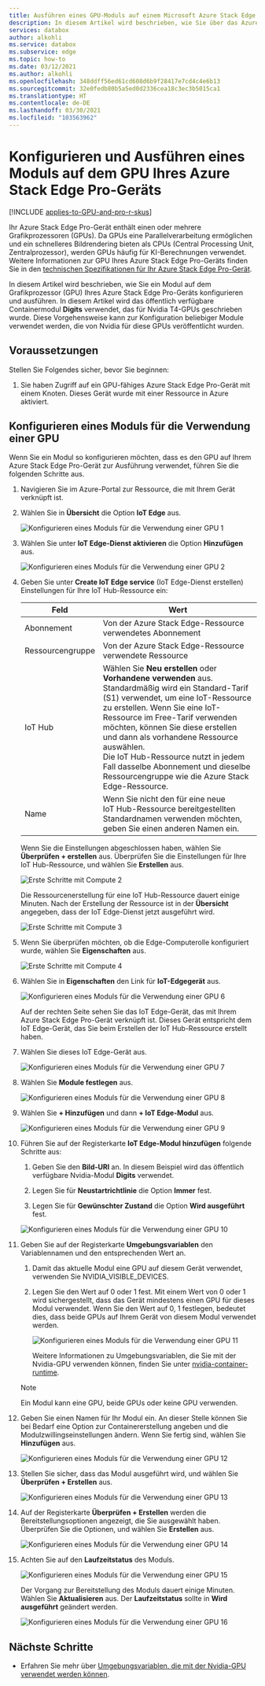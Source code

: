 ```yaml
---
title: Ausführen eines GPU-Moduls auf einem Microsoft Azure Stack Edge Pro-GPU-Gerät | Microsoft-Dokumentation
description: In diesem Artikel wird beschrieben, wie Sie über das Azure-Portal ein Modul auf dem Grafikprozessor (Graphics Processing Unit, GPU) Ihres Azure Stack Edge Pro-Geräts konfigurieren und ausführen.
services: databox
author: alkohli
ms.service: databox
ms.subservice: edge
ms.topic: how-to
ms.date: 03/12/2021
ms.author: alkohli
ms.openlocfilehash: 348ddff56ed61cd608d6b9f28417e7cd4c4e6b13
ms.sourcegitcommit: 32e0fedb80b5a5ed0d2336cea18c3ec3b5015ca1
ms.translationtype: HT
ms.contentlocale: de-DE
ms.lasthandoff: 03/30/2021
ms.locfileid: "103563962"
---
```

# <a name="configure-and-run-a-module-on-gpu-on-azure-stack-edge-pro-device"></a>Konfigurieren und Ausführen eines Moduls auf dem GPU Ihres Azure Stack Edge Pro-Geräts

[!INCLUDE [applies-to-GPU-and-pro-r-skus](../../includes/azure-stack-edge-applies-to-gpu-pro-r-sku.md)]

Ihr Azure Stack Edge Pro-Gerät enthält einen oder mehrere Grafikprozessoren (GPUs). Da GPUs eine Parallelverarbeitung ermöglichen und ein schnelleres Bildrendering bieten als CPUs (Central Processing Unit, Zentralprozessor), werden GPUs häufig für KI-Berechnungen verwendet. Weitere Informationen zur GPU Ihres Azure Stack Edge Pro-Geräts finden Sie in den [technischen Spezifikationen für Ihr Azure Stack Edge Pro-Gerät](azure-stack-edge-gpu-technical-specifications-compliance.md).

In diesem Artikel wird beschrieben, wie Sie ein Modul auf dem Grafikprozessor (GPU) Ihres Azure Stack Edge Pro-Geräts konfigurieren und ausführen. In diesem Artikel wird das öffentlich verfügbare Containermodul **Digits** verwendet, das für Nvidia T4-GPUs geschrieben wurde. Diese Vorgehensweise kann zur Konfiguration beliebiger Module verwendet werden, die von Nvidia für diese GPUs veröffentlicht wurden.


## <a name="prerequisites"></a>Voraussetzungen

Stellen Sie Folgendes sicher, bevor Sie beginnen:

1. Sie haben Zugriff auf ein GPU-fähiges Azure Stack Edge Pro-Gerät mit einem Knoten. Dieses Gerät wurde mit einer Ressource in Azure aktiviert.  

## <a name="configure-module-to-use-gpu"></a>Konfigurieren eines Moduls für die Verwendung einer GPU

Wenn Sie ein Modul so konfigurieren möchten, dass es den GPU auf Ihrem Azure Stack Edge Pro-Gerät zur Ausführung verwendet,<!--Can it be simplified? "To configure a module to be run by the GPU on your Azure Stack Edge Pro device,"?--> führen Sie die folgenden Schritte aus.

1. Navigieren Sie im Azure-Portal zur Ressource, die mit Ihrem Gerät verknüpft ist.

2. Wählen Sie in **Übersicht** die Option **IoT Edge** aus.

    ![Konfigurieren eines Moduls für die Verwendung einer GPU 1](media/azure-stack-edge-gpu-configure-gpu-modules/configure-compute-1.png)

3. Wählen Sie unter **IoT Edge-Dienst aktivieren** die Option **Hinzufügen** aus.

   ![Konfigurieren eines Moduls für die Verwendung einer GPU 2](media/azure-stack-edge-gpu-configure-gpu-modules/configure-compute-2.png)

4. Geben Sie unter **Create IoT Edge service** (IoT Edge-Dienst erstellen) Einstellungen für Ihre IoT Hub-Ressource ein:

   |Feld   |Wert    |
   |--------|---------|
   |Abonnement      | Von der Azure Stack Edge-Ressource verwendetes Abonnement |
   |Ressourcengruppe    | Von der Azure Stack Edge-Ressource verwendete Ressource |
   |IoT Hub           | Wählen Sie **Neu erstellen** oder **Vorhandene verwenden** aus. <br> Standardmäßig wird ein Standard-Tarif (S1) verwendet, um eine IoT-Ressource zu erstellen. Wenn Sie eine IoT-Ressource im Free-Tarif verwenden möchten, können Sie diese erstellen und dann als vorhandene Ressource auswählen. <br> Die IoT Hub-Ressource nutzt in jedem Fall dasselbe Abonnement und dieselbe Ressourcengruppe wie die Azure Stack Edge-Ressource.     |
   |Name              | Wenn Sie nicht den für eine neue IoT Hub-Ressource bereitgestellten Standardnamen verwenden möchten, geben Sie einen anderen Namen ein. |

   Wenn Sie die Einstellungen abgeschlossen haben, wählen Sie **Überprüfen + erstellen** aus. Überprüfen Sie die Einstellungen für Ihre IoT Hub-Ressource, und wählen Sie **Erstellen** aus.

   ![Erste Schritte mit Compute 2](./media/azure-stack-edge-gpu-configure-gpu-modules/configure-compute-3.png)

   Die Ressourcenerstellung für eine IoT Hub-Ressource dauert einige Minuten. Nach der Erstellung der Ressource ist in der **Übersicht** angegeben, dass der IoT Edge-Dienst jetzt ausgeführt wird.

   ![Erste Schritte mit Compute 3](./media/azure-stack-edge-gpu-configure-gpu-modules/configure-compute-4.png)

5. Wenn Sie überprüfen möchten, ob die Edge-Computerolle konfiguriert wurde, wählen Sie **Eigenschaften** aus.

   ![Erste Schritte mit Compute 4](./media/azure-stack-edge-gpu-configure-gpu-modules/configure-compute-5.png)

6. Wählen Sie in **Eigenschaften** den Link für **IoT-Edgegerät** aus.

   ![Konfigurieren eines Moduls für die Verwendung einer GPU 6](media/azure-stack-edge-gpu-configure-gpu-modules/configure-gpu-2.png)

   Auf der rechten Seite sehen Sie das IoT Edge-Gerät, das mit Ihrem Azure Stack Edge Pro-Gerät verknüpft ist. Dieses Gerät entspricht dem IoT Edge-Gerät, das Sie beim Erstellen der IoT Hub-Ressource erstellt haben.
 
7. Wählen Sie dieses IoT Edge-Gerät aus.

   ![Konfigurieren eines Moduls für die Verwendung einer GPU 7](media/azure-stack-edge-gpu-configure-gpu-modules/configure-gpu-3.png)

8. Wählen Sie **Module festlegen** aus.

   ![Konfigurieren eines Moduls für die Verwendung einer GPU 8](media/azure-stack-edge-gpu-configure-gpu-modules/configure-gpu-4.png)

9. Wählen Sie **+ Hinzufügen** und dann **+ IoT Edge-Modul** aus. 

    ![Konfigurieren eines Moduls für die Verwendung einer GPU 9](media/azure-stack-edge-gpu-configure-gpu-modules/configure-gpu-5.png)

10. Führen Sie auf der Registerkarte **IoT Edge-Modul hinzufügen** folgende Schritte aus:

    1. Geben Sie den **Bild-URI** an. In diesem Beispiel wird das öffentlich verfügbare Nvidia-Modul **Digits** verwendet. 
    
    2. Legen Sie für **Neustartrichtlinie** die Option **Immer** fest.
    
    3. Legen Sie für **Gewünschter Zustand** die Option **Wird ausgeführt** fest.
    
    ![Konfigurieren eines Moduls für die Verwendung einer GPU 10](media/azure-stack-edge-gpu-configure-gpu-modules/configure-gpu-6.png)

11. Geben Sie auf der Registerkarte **Umgebungsvariablen** den Variablennamen und den entsprechenden Wert an. 

    1. Damit das aktuelle Modul eine GPU auf diesem Gerät verwendet, verwenden Sie NVIDIA_VISIBLE_DEVICES. 

    2. Legen Sie den Wert auf 0 oder 1 fest. Mit einem Wert von 0 oder 1 wird sichergestellt, dass das Gerät mindestens einen GPU für dieses Modul verwendet. Wenn Sie den Wert auf 0, 1 festlegen, bedeutet dies, dass beide GPUs auf Ihrem Gerät von diesem Modul verwendet werden.

       ![Konfigurieren eines Moduls für die Verwendung einer GPU 11](media/azure-stack-edge-gpu-configure-gpu-modules/configure-gpu-7.png)

       Weitere Informationen zu Umgebungsvariablen, die Sie mit der Nvidia-GPU verwenden können, finden Sie unter [nvidia-container-runtime](https://github.com/NVIDIA/nvidia-container-runtime#environment-variables-oci-spec).

    > [!NOTE]
    > Ein Modul kann eine GPU, beide GPUs oder keine GPU verwenden.

12. Geben Sie einen Namen für Ihr Modul ein. An dieser Stelle können Sie bei Bedarf eine Option zur Containererstellung angeben und die Modulzwillingseinstellungen ändern. Wenn Sie fertig sind, wählen Sie **Hinzufügen** aus. 

    ![Konfigurieren eines Moduls für die Verwendung einer GPU 12](media/azure-stack-edge-gpu-configure-gpu-modules/configure-gpu-8.png)

13. Stellen Sie sicher, dass das Modul ausgeführt wird, und wählen Sie **Überprüfen + Erstellen** aus.

    ![Konfigurieren eines Moduls für die Verwendung einer GPU 13](media/azure-stack-edge-gpu-configure-gpu-modules/configure-gpu-9.png)

14. Auf der Registerkarte **Überprüfen + Erstellen** werden die Bereitstellungsoptionen angezeigt, die Sie ausgewählt haben. Überprüfen Sie die Optionen, und wählen Sie **Erstellen** aus.
    
    ![Konfigurieren eines Moduls für die Verwendung einer GPU 14](media/azure-stack-edge-gpu-configure-gpu-modules/configure-gpu-10.png)

15. Achten Sie auf den **Laufzeitstatus** des Moduls.
    
    ![Konfigurieren eines Moduls für die Verwendung einer GPU 15](media/azure-stack-edge-gpu-configure-gpu-modules/configure-gpu-11.png)

    Der Vorgang zur Bereitstellung des Moduls dauert einige Minuten. Wählen Sie **Aktualisieren** aus. Der **Laufzeitstatus** sollte in **Wird ausgeführt** geändert werden.

    ![Konfigurieren eines Moduls für die Verwendung einer GPU 16](media/azure-stack-edge-gpu-configure-gpu-modules/configure-gpu-12.png)


## <a name="next-steps"></a>Nächste Schritte

- Erfahren Sie mehr über [Umgebungsvariablen, die mit der Nvidia-GPU verwendet werden können](https://github.com/NVIDIA/nvidia-container-runtime#environment-variables-oci-spec).
